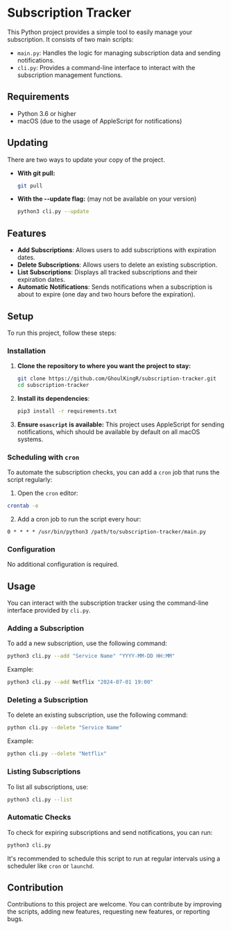 # Subscription Tracker

This Python project provides a simple tool to easily manage your subscription. It consists of two main scripts:
- `main.py`: Handles the logic for managing subscription data and sending notifications.
- `cli.py`: Provides a command-line interface to interact with the subscription management functions.

## Requirements
- Python 3.6 or higher
- macOS (due to the usage of AppleScript for notifications)

## Updating
There are two ways to update your copy of the project.

* **With git pull:**
   ```bash
   git pull
   ```
* **With the --update flag:** (may not be available on your version)
   ```bash
   python3 cli.py --update
   ```

## Features
- **Add Subscriptions**: Allows users to add subscriptions with expiration dates.
- **Delete Subscriptions**: Allows users to delete an existing subscription.
- **List Subscriptions**: Displays all tracked subscriptions and their expiration dates.
- **Automatic Notifications**: Sends notifications when a subscription is about to expire (one day and two hours before the expiration).

## Setup
To run this project, follow these steps:

### Installation
1. **Clone the repository to where you want the project to stay:**
   ```bash
   git clone https://github.com/GhoulKingR/subscription-tracker.git
   cd subscription-tracker
   ```

2. **Install its dependencies**:
   ```bash
   pip3 install -r requirements.txt
   ```

3. **Ensure `osascript` is available:**
   This project uses AppleScript for sending notifications, which should be available by default on all macOS systems.

### Scheduling with `cron`
To automate the subscription checks, you can add a `cron` job that runs the script regularly:
1. Open the `cron` editor:
  ```bash
  crontab -e
  ```
2. Add a cron job to run the script every hour:
  ```cron
  0 * * * * /usr/bin/python3 /path/to/subscription-tracker/main.py
  ```

### Configuration
No additional configuration is required.

## Usage
You can interact with the subscription tracker using the command-line interface provided by `cli.py`.

### Adding a Subscription
To add a new subscription, use the following command:
```bash
python3 cli.py --add "Service Name" "YYYY-MM-DD HH:MM"
```
Example:
```bash
python3 cli.py --add Netflix "2024-07-01 19:00"
```

### Deleting a Subscription
To delete an existing subscription, use the following command:
```bash
python cli.py --delete "Service Name"
```

Example:
```bash
python cli.py --delete "Netflix"
```

### Listing Subscriptions
To list all subscriptions, use:
```bash
python3 cli.py --list
```

### Automatic Checks
To check for expiring subscriptions and send notifications, you can run:
```bash
python3 cli.py
```
It's recommended to schedule this script to run at regular intervals using a scheduler like `cron` or `launchd`.

## Contribution
Contributions to this project are welcome. You can contribute by improving the scripts, adding new features, requesting new features, or reporting bugs.

